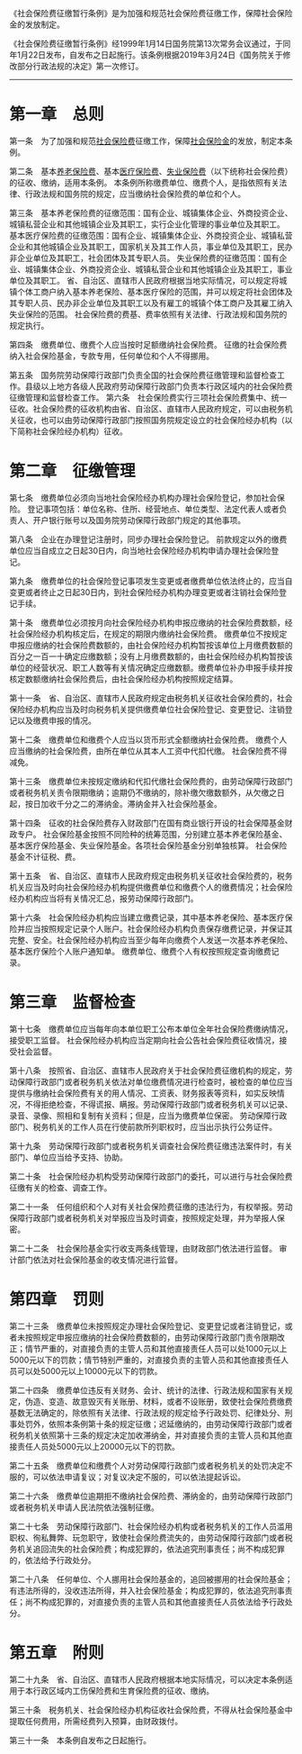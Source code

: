 《社会保险费征缴暂行条例》是为加强和规范社会保险费征缴工作，保障社会保险金的发放制定。  

《社会保险费征缴暂行条例》经1999年1月14日国务院第13次常务会议通过，于同年1月22日发布，自发布之日起施行。该条例根据2019年3月24日《国务院关于修改部分行政法规的决定》第一次修订。
___
# 第一章　总则
第一条　为了加强和规范[社会保险费](https://baike.baidu.com/item/%E7%A4%BE%E4%BC%9A%E4%BF%9D%E9%99%A9%E8%B4%B9/1449825?fromModule=lemma_inlink)征缴工作，保障[社会保险金](https://baike.baidu.com/item/%E7%A4%BE%E4%BC%9A%E4%BF%9D%E9%99%A9%E9%87%91/8524387?fromModule=lemma_inlink)的发放，制定本条例。

第二条　基本[养老保险费](https://baike.baidu.com/item/%E5%85%BB%E8%80%81%E4%BF%9D%E9%99%A9%E8%B4%B9/8977521?fromModule=lemma_inlink)、基本[医疗保险费](https://baike.baidu.com/item/%E5%8C%BB%E7%96%97%E4%BF%9D%E9%99%A9%E8%B4%B9/12744232?fromModule=lemma_inlink)、[失业保险费](https://baike.baidu.com/item/%E5%A4%B1%E4%B8%9A%E4%BF%9D%E9%99%A9%E8%B4%B9/8268902?fromModule=lemma_inlink)（以下统称社会保险费）的征收、缴纳，适用本条例。
本条例所称缴费单位、缴费个人，是指依照有关法律、行政法规和国务院的规定，应当缴纳社会保险费的单位和个人。

第三条　基本养老保险费的征缴范围：国有企业、城镇集体企业、外商投资企业、城镇私营企业和其他城镇企业及其职工，实行企业化管理的事业单位及其职工。
基本医疗保险费的征缴范围：国有企业、城镇集体企业、外商投资企业、城镇私营企业和其他城镇企业及其职工，国家机关及其工作人员，事业单位及其职工，民办非企业单位及其职工，社会团体及其专职人员。
失业保险费的征缴范围：国有企业、城镇集体企业、外商投资企业、城镇私营企业和其他城镇企业及其职工，事业单位及其职工。
省、自治区、直辖市人民政府根据当地实际情况，可以规定将城镇个体工商户纳入基本养老保险、基本医疗保险的范围，并可以规定将社会团体及其专职人员、民办非企业单位及其职工以及有雇工的城镇个体工商户及其雇工纳入失业保险的范围。
社会保险费的费基、费率依照有关法律、行政法规和国务院的规定执行。

第四条　缴费单位、缴费个人应当按时足额缴纳社会保险费。
征缴的社会保险费纳入社会保险基金，专款专用，任何单位和个人不得挪用。

第五条　国务院劳动保障行政部门负责全国的社会保险费征缴管理和监督检查工作。县级以上地方各级人民政府劳动保障行政部门负责本行政区域内的社会保险费征缴管理和监督检查工作。
第六条　社会保险费实行三项社会保险费集中、统一征收。社会保险费的征收机构由省、自治区、直辖市人民政府规定，可以由税务机关征收，也可以由劳动保障行政部门按照国务院规定设立的社会保险经办机构（以下简称社会保险经办机构）征收。
# 第二章　征缴管理
第七条　缴费单位必须向当地社会保险经办机构办理社会保险登记，参加社会保险。
登记事项包括：单位名称、住所、经营地点、单位类型、法定代表人或者负责人、开户银行账号以及国务院劳动保障行政部门规定的其他事项。

第八条　企业在办理登记注册时，同步办理社会保险登记。
前款规定以外的缴费单位应当自成立之日起30日内，向当地社会保险经办机构申请办理社会保险登记。 

第九条　缴费单位的社会保险登记事项发生变更或者缴费单位依法终止的，应当自变更或者终止之日起30日内，到社会保险经办机构办理变更或者注销社会保险登记手续。

第十条　缴费单位必须按月向社会保险经办机构申报应缴纳的社会保险费数额，经社会保险经办机构核定后，在规定的期限内缴纳社会保险费。
缴费单位不按规定申报应缴纳的社会保险费数额的，由社会保险经办机构暂按该单位上月缴费数额的百分之一百一十确定应缴数额；没有上月缴费数额的，由社会保险经办机构暂按该单位的经营状况、职工人数等有关情况确定应缴数额。缴费单位补办申报手续并按核定数额缴纳社会保险费后，由社会保险经办机构按照规定结算。

第十一条　省、自治区、直辖市人民政府规定由税务机关征收社会保险费的，社会保险经办机构应当及时向税务机关提供缴费单位社会保险登记、变更登记、注销登记以及缴费申报的情况。

第十二条　缴费单位和缴费个人应当以货币形式全额缴纳社会保险费。
缴费个人应当缴纳的社会保险费，由所在单位从其本人工资中代扣代缴。
社会保险费不得减免。

第十三条　缴费单位未按规定缴纳和代扣代缴社会保险费的，由劳动保障行政部门或者税务机关责令限期缴纳；逾期仍不缴纳的，除补缴欠缴数额外，从欠缴之日起，按日加收千分之二的滞纳金。滞纳金并入社会保险基金。

第十四条　征收的社会保险费存入财政部门在国有商业银行开设的社会保障基金财政专户。
社会保险基金按照不同险种的统筹范围，分别建立基本养老保险基金、基本医疗保险基金、失业保险基金。各项社会保险基金分别单独核算。
社会保险基金不计征税、费。

第十五条　省、自治区、直辖市人民政府规定由税务机关征收社会保险费的，税务机关应当及时向社会保险经办机构提供缴费单位和缴费个人的缴费情况；社会保险经办机构应当将有关情况汇总，报劳动保障行政部门。

第十六条　社会保险经办机构应当建立缴费记录，其中基本养老保险、基本医疗保险并应当按照规定记录个人账户。社会保险经办机构负责保存缴费记录，并保证其完整、安全。社会保险经办机构应当至少每年向缴费个人发送一次基本养老保险、基本医疗保险个人账户通知单。
缴费单位、缴费个人有权按照规定查询缴费记录。
# 第三章　监督检查
第十七条　缴费单位应当每年向本单位职工公布本单位全年社会保险费缴纳情况，接受职工监督。
社会保险经办机构应当定期向社会公告社会保险费征收情况，接受社会监督。

第十八条　按照省、自治区、直辖市人民政府关于社会保险费征缴机构的规定，劳动保障行政部门或者税务机关依法对单位缴费情况进行检查时，被检查的单位应当提供与缴纳社会保险费有关的用人情况、工资表、财务报表等资料，如实反映情况，不得拒绝检查，不得谎报、瞒报。劳动保障行政部门或者税务机关可以记录、录音、录像、照相和复制有关资料；但是，应当为缴费单位保密。
劳动保障行政部门、税务机关的工作人员在行使前款所列职权时，应当出示执行公务证件。

第十九条　劳动保障行政部门或者税务机关调查社会保险费征缴违法案件时，有关部门、单位应当给予支持、协助。

第二十条　社会保险经办机构受劳动保障行政部门的委托，可以进行与社会保险费征缴有关的检查、调查工作。

第二十一条　任何组织和个人对有关社会保险费征缴的违法行为，有权举报。劳动保障行政部门或者税务机关对举报应当及时调查，按照规定处理，并为举报人保密。

第二十二条　社会保险基金实行收支两条线管理，由财政部门依法进行监督。
审计部门依法对社会保险基金的收支情况进行监督。
# 第四章　罚则
第二十三条　缴费单位未按照规定办理社会保险登记、变更登记或者注销登记，或者未按照规定申报应缴纳的社会保险费数额的，由劳动保障行政部门责令限期改正；情节严重的，对直接负责的主管人员和其他直接责任人员可以处1000元以上5000元以下的罚款；情节特别严重的，对直接负责的主管人员和其他直接责任人员可以处5000元以上10000元以下的罚款。

第二十四条　缴费单位违反有关财务、会计、统计的法律、行政法规和国家有关规定，伪造、变造、故意毁灭有关账册、材料，或者不设账册，致使社会保险费缴费基数无法确定的，除依照有关法律、行政法规的规定给予行政处罚、纪律处分、刑事处罚外，依照本条例第十条的规定征缴；迟延缴纳的，由劳动保障行政部门或者税务机关依照第十三条的规定决定加收滞纳金，并对直接负责的主管人员和其他直接责任人员处5000元以上20000元以下的罚款。

第二十五条　缴费单位和缴费个人对劳动保障行政部门或者税务机关的处罚决定不服的，可以依法申请复议；对复议决定不服的，可以依法提起诉讼。

第二十六条　缴费单位逾期拒不缴纳社会保险费、滞纳金的，由劳动保障行政部门或者税务机关申请人民法院依法强制征缴。

第二十七条　劳动保障行政部门、社会保险经办机构或者税务机关的工作人员滥用职权、徇私舞弊、玩忽职守，致使社会保险费流失的，由劳动保障行政部门或者税务机关追回流失的社会保险费；构成犯罪的，依法追究刑事责任；尚不构成犯罪的，依法给予行政处分。

第二十八条　任何单位、个人挪用社会保险基金的，追回被挪用的社会保险基金；有违法所得的，没收违法所得，并入社会保险基金；构成犯罪的，依法追究刑事责任；尚不构成犯罪的，对直接负责的主管人员和其他直接责任人员依法给予行政处分。
# 第五章　附则
第二十九条　省、自治区、直辖市人民政府根据本地实际情况，可以决定本条例适用于本行政区域内工伤保险费和生育保险费的征收、缴纳。

第三十条　税务机关、社会保险经办机构征收社会保险费，不得从社会保险基金中提取任何费用，所需经费列入预算，由财政拨付。

第三十一条　本条例自发布之日起施行。